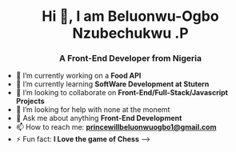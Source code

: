 <h1 align="center">Hi 👋, I am Beluonwu-Ogbo Nzubechukwu .P</h1>
<h3 align="center">A Front-End Developer from Nigeria</h3>


- 🔭 I’m currently working on a **Food API**
- 🌱 I’m currently learning **SoftWare Development at Stutern**
- 👯 I’m looking to collaborate on **Front-End/Full-Stack/Javascript Projects**
- 🤔 I’m looking for help with none at the monemt
- 💬 Ask me about anything **Front-End Development**
- 📫 How to reach me: **princewillbeluonwuogbo1@gmail.com**
- ⚡ Fun fact: **I Love the game of Chess**
-->
